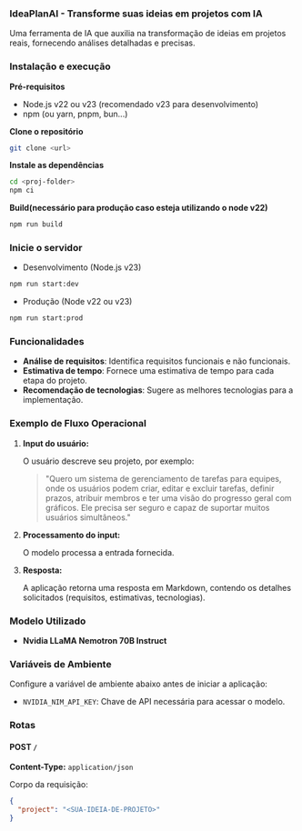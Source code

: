 ### IdeaPlanAI - Transforme suas ideias em projetos com IA

Uma ferramenta de IA que auxilia na transformação de ideias em projetos reais, fornecendo análises detalhadas e precisas.

### **Instalação e execução**

**Pré-requisitos**

- Node.js v22 ou v23 (recomendado v23 para desenvolvimento)
- npm (ou yarn, pnpm, bun...)

**Clone o repositório**

```bash
git clone <url>
```

**Instale as dependências**

```bash
cd <proj-folder>
npm ci
```

**Build(necessário para produção caso esteja utilizando o node v22)**

```bash
npm run build
```

### Inicie o servidor

- Desenvolvimento (Node.js v23)

```bash
npm run start:dev
```

- Produção (Node v22 ou v23)

```bash
npm run start:prod
```

### Funcionalidades

- **Análise de requisitos**: Identifica requisitos funcionais e não funcionais.
- **Estimativa de tempo**: Fornece uma estimativa de tempo para cada etapa do projeto.
- **Recomendação de tecnologias**: Sugere as melhores tecnologias para a implementação.

### Exemplo de Fluxo Operacional

1. **Input do usuário:**

   O usuário descreve seu projeto, por exemplo:

   > "Quero um sistema de gerenciamento de tarefas para equipes, onde os usuários podem criar, editar e excluir tarefas, definir prazos, atribuir membros e ter uma visão do progresso geral com gráficos. Ele precisa ser seguro e capaz de suportar muitos usuários simultâneos."

2. **Processamento do input:**

   O modelo processa a entrada fornecida.

3. **Resposta:**

   A aplicação retorna uma resposta em Markdown, contendo os detalhes solicitados (requisitos, estimativas, tecnologias).

### Modelo Utilizado

- **Nvidia LLaMA Nemotron 70B Instruct**

### Variáveis de Ambiente

Configure a variável de ambiente abaixo antes de iniciar a aplicação:

- `NVIDIA_NIM_API_KEY`: Chave de API necessária para acessar o modelo.

### Rotas

#### POST `/`

**Content-Type:** `application/json`

Corpo da requisição:

```json
{
  "project": "<SUA-IDEIA-DE-PROJETO>"
}
```
